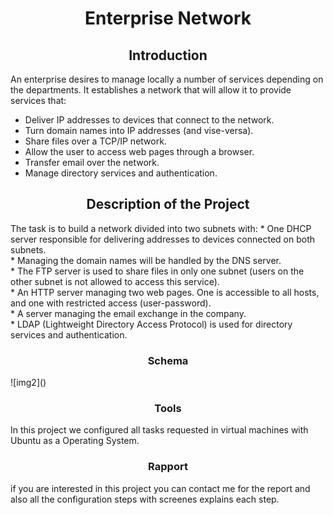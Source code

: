 <h1 align="center"> Enterprise Network</h1>
<h2 align="center"> Introduction</h2>
  An enterprise desires to manage locally a number of services depending on the departments. It establishes a network that will allow it to provide services that:<br/>

 * Deliver IP addresses to devices that connect to the network.</br>
 * Turn domain names into IP addresses (and vise-versa).<br/>
 * Share files over a TCP/IP network.<br/>
 * Allow the user to access web pages through a browser.<br/>
 * Transfer email over the network.<br/>
 * Manage directory services and authentication.<br/>
  <h2 align="center"> Description of the Project</h2>
  The task is to build a network divided into two subnets with:
* One DHCP server responsible for delivering addresses to devices
connected on both subnets.<br/>
* Managing the domain names will be handled by the DNS server.<br/>
* The FTP server is used to share files in only one subnet (users on the
other subnet is not allowed to access this service).<br/>
* An HTTP server managing two web pages. One is accessible to all
hosts, and one with restricted access (user-password).<br/>
* A server managing the email exchange in the company.<br/>
* LDAP (Lightweight Directory Access Protocol) is used for directory services and authentication.<br/>
<h3 align="center">Schema</h3>
![img2]()
<h3 align="center">Tools</h3>
In this project we configured all tasks requested in virtual machines with Ubuntu as a Operating System.
<h3 align="center">Rapport</h3>
if you are interested in this project you can contact me for the report and also all the configuration steps with screenes explains each step.
<achraf.rachid2001@gmail.com>
